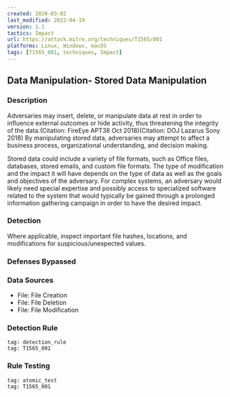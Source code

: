 ```yaml
---
created: 2020-03-02
last_modified: 2022-04-19
version: 1.1
tactics: Impact
url: https://attack.mitre.org/techniques/T1565/001
platforms: Linux, Windows, macOS
tags: [T1565_001, techniques, Impact]
---
```


## Data Manipulation- Stored Data Manipulation

### Description

Adversaries may insert, delete, or manipulate data at rest in order to influence external outcomes or hide activity, thus threatening the integrity of the data.(Citation: FireEye APT38 Oct 2018)(Citation: DOJ Lazarus Sony 2018) By manipulating stored data, adversaries may attempt to affect a business process, organizational understanding, and decision making.

Stored data could include a variety of file formats, such as Office files, databases, stored emails, and custom file formats. The type of modification and the impact it will have depends on the type of data as well as the goals and objectives of the adversary. For complex systems, an adversary would likely need special expertise and possibly access to specialized software related to the system that would typically be gained through a prolonged information gathering campaign in order to have the desired impact.

### Detection

Where applicable, inspect important file hashes, locations, and modifications for suspicious/unexpected values.

### Defenses Bypassed



### Data Sources

  - File: File Creation
  -  File: File Deletion
  -  File: File Modification
### Detection Rule

```query
tag: detection_rule
tag: T1565_001
```

### Rule Testing

```query
tag: atomic_test
tag: T1565_001
```
